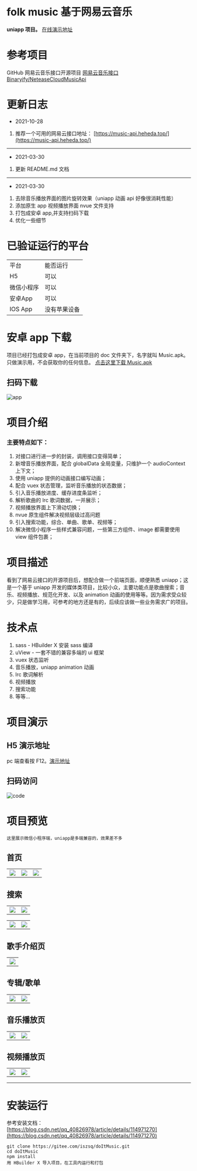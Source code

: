 # folk music 基于网易云音乐

**uniapp 项目。**
<a href="https://folk-music.vercel.app" target="_blank">在线演示地址</a>

# 参考项目

GitHub 网易云音乐接口开源项目
[网易云音乐接口 Binaryify/NeteaseCloudMusicApi](https://github.com/Binaryify/NeteaseCloudMusicApi)

# 更新日志

- 2021-10-28

1. 推荐一个可用的网易云接口地址： [https://music-api.heheda.top/](https://music-api.heheda.top/)

---

- 2021-03-30

1. 更新 README.md 文档

---

- 2021-03-30

1. 去除音乐播放界面的图片旋转效果（uniapp 动画 api 好像很消耗性能）
2. 添加原生 app 视频播放界面 nvue 文件支持
3. 打包成安卓 app,并支持扫码下载
4. 优化一些细节

# 已验证运行的平台

<table>
	<tr>
		<td>平台</td>
		<td>能否运行</td>
	</tr>
	<tr>
		<td>H5</td>
		<td>可以</td>
	</tr>
	<tr>
		<td>微信小程序</td>
		<td>可以</td>
	</tr>
	<tr>
		<td>安卓App</td>
		<td>可以</td>
	</tr>
	<tr>
		<td>IOS App</td>
		<td>没有苹果设备</td>
	</tr>
</table>

# 安卓 app 下载

项目已经打包成安卓 app，在当前项目的 doc 文件夹下，名字就叫 Music.apk。只做演示用，不会获取你的任何信息。
[点击这里下载 Music.apk](https://gitee.com/iszsq/doItMusic/raw/master/doc/doItMusic.apk)

## 扫码下载

![app](./doc/Music-android-qrcode.png)

# 项目介绍

### 主要特点如下：

1. 对接口进行进一步的封装，调用接口变得简单；
2. 新增音乐播放界面，配合 globalData 全局变量，只维护一个 audioContext 上下文；
3. 使用 uniapp 提供的动画接口编写动画；
4. 配合 vuex 状态管理，监听音乐播放的状态数据；
5. 引入音乐播放进度、缓存进度条监听；
6. 解析歌曲的 lrc 歌词数据，一并展示；
7. 视频播放界面上下滑动切换；
8. nvue 原生组件解决视频层级过高问题
9. 引入搜索功能，综合、单曲、歌单、视频等；
10. 解决微信小程序一些样式兼容问题，一些第三方组件、image 都需要使用 view 组件包裹；

# 项目描述

看到了网易云接口的开源项目后，想配合做一个前端页面，顺便熟悉 uniapp；这是一个基于 uniapp 开发的媒体类项目，比较小众，主要功能点是歌曲搜索；音乐、视频播放、规范化开发、以及 animation 动画的使用等等。因为需求受众较少，只是做学习用，可参考的地方还是有的，后续应该做一些业务需求广的项目。

# 技术点

1. sass - HBuilder X 安装 sass 编译
2. uView - 一套不错的兼容多端的 ui 框架
3. vuex 状态监听
4. 音乐播放，uniapp animation 动画
5. lrc 歌词解析
6. 视频播放
7. 搜索功能
8. 等等...

# 项目演示

## H5 演示地址

pc 端查看按 F12。[演示地址](http://iszsq.gitee.io/doitmusic)

## 扫码访问

![code](./doc/h5-QRCode.png)

# 项目预览

    这里展示微信小程序端，uniapp是多端兼容的，效果差不多

## 首页

<table >
	<tr>
		<td ><img src="./doc/images/首页-热门MV.png"></td>
		<td><img src="./doc/images/首页.png"></td>
		<td><img src="./doc/images/首页-我的.png"></td>
	</tr>
</table>

## 搜索

<table >
	<tr>
		<td ><img src="./doc/images/搜索.png"></td>
		<td><img src="./doc/images/搜索-综合结果.png"></td>
	</tr>
</table>

<table >
	<tr>
		<td ><img src="./doc/images/搜索-单曲.png"></td>
		<td><img src="./doc/images/搜索-视频.png"></td>
	</tr>
</table>

## 歌手介绍页

<table >
	<tr>
		<td ><img src="./doc/images/歌手.png"></td>
	</tr>
</table>

## 专辑/歌单

<table >
	<tr>
		<td ><img src="./doc/images/专辑.png"></td>
		<td><img src="./doc/images/专辑-评论.png"></td>
	</tr>
</table>

## 音乐播放页

<table >
	<tr>
		<td ><img src="./doc/images/音乐.png"></td>
		<td><img src="./doc/images/音乐-歌词.png"></td>
	</tr>
</table>

## 视频播放页

<table >
	<tr>
		<td ><img src="./doc/images/视频.png"></td>
		<td><img src="./doc/images/视频-评论.png"></td>
	</tr>
</table>

---

# 安装运行

参考安装文档：[https://blog.csdn.net/qq_40826978/article/details/114971270](https://blog.csdn.net/qq_40826978/article/details/114971270)

```
git clone https://gitee.com/iszsq/doItMusic.git
cd doItMusic
npm install
用 HBuilder X 导入项目，在工具内运行和打包
```
